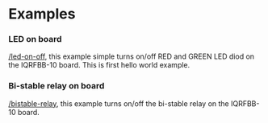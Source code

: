 # Examples

### LED on board

 [/led-on-off](led-on-off), this example simple turns on/off RED and GREEN LED diod on the IQRFBB-10 board. This is first hello world example.

### Bi-stable relay on board

[/bistable-relay](bistable-relay), this example turns on/off the bi-stable relay on the IQRFBB-10 board.
